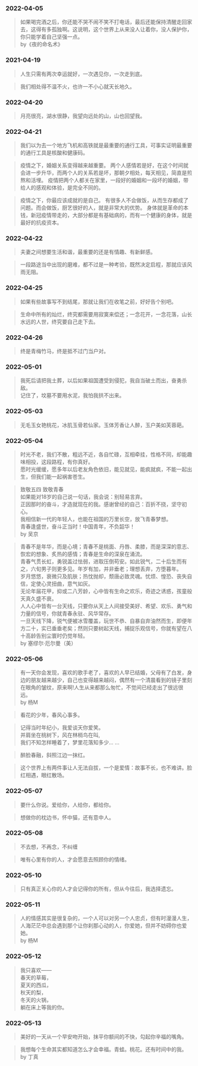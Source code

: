 ### 2022-04-05
>如果喝完酒之后，你还能不哭不闹不笑不打电话，最后还能保持清醒走回家去，这得有多孤独啊。这说明，这个世界上从来没人让着你，没人保护你，你只能学着自己坚强一点。  
>by《夜的命名术》

### 2021-04-19
>人生只需有两次幸运就好，一次遇见你，一次走到底。

>我们相处得不温不火，也许一不小心就天长地久。

### 2022-04-20
>月亮很亮，湖水很静，我望向远处的山，山也回望我。

### 2022-04-21
>我们以为去一个地方飞机和高铁就是最重要的通行工具，可事实证明最重要的通行工具是核酸和健康码。

>疫情之下，婚姻关系变得越来越重要。
>两个人感情若是好，在这个时间就会进一步升华，而两个人的关系若是坏，那朝夕相处，每天相见，简直是煎熬和活埋。
>疫情把两个人都关在家里，一段好的婚姻和一段坏的婚姻，带给人的感观和体验，是完全不同的。

>疫情之下，你最应该成就的是自己。
>有很多人不会做饭，从而生存都成了问题。而会做饭，厨艺很好的人，就是非常大的优势。
>身体就是革命的本钱，新冠疫情带走的，大部分都是有基础病的，而有一个健康的身体，就是最好的抗疫资本。

### 2022-04-22
>夫妻之间想要生活和谐，最重要的还是有情趣、有新鲜感。

>一段路途当中出现的磨难，都不过是一种考验，既然决定启程，那就应该风雨无阻。

### 2022-04-25
>如果有些故事写不到结尾，那就让我们在收笔之前，好好告个别吧。

>生命中所有的灿烂，终究都需要用寂寞来偿还；一念花开，一念花落，山长水远的人世，终究要自己走下去。

### 2022-04-26
>终是青梅竹马，终是抵不过门当户对。

### 2022-05-01
>我死后请把我土葬，以后如果祖国遭受到侵犯，我自当破土而出，奋勇杀敌。  
>记住了，坟墓不要用水泥，我怕我拱不出来。 

### 2022-05-03
>无毛玉女艳桃花，冰肌玉骨若仙家。玉体芳香让人醉，玉户美如芙蓉葩。

### 2022-05-04
>时光不老，我们不散，粗远不近，各自忙碌，互相牵挂，性格不同，却能趣味相投，这段路程，有你真好。  
>愿时光缓缓，愿多年以后老友角色依旧，能见就见，能疯就疯，不能一起出生，但我们能一起祸害苍生。

>致敬五四 致敬青春  
>如果能对18岁的自己说一句话，我会说：别轻易言弃。  
>正因那时的奋斗，才造就现在的我。感谢曾经的自己：百折不挠，坚守初心。  
>我相信新一代的年轻人，也能在祖国的万里长空，放飞青春梦想。  
>青春逢盛世，奋斗正当时！中国青年，不负韶华！  
>by 吴京

>青春不是年华，而是心境；青春不是桃面、丹唇、柔膝，而是深深的意志、恢宏的想象、炙热的感情；青春是生命的深泉在涌流。  
>青春气贯长虹，勇锐盖过怯弱，进取压倒苟安。如此锐气，二十后生而有之，六旬男子则更多见。年岁有加，并非垂老；理想丢弃，方堕暮年。  
>岁月悠悠，衰微只及肌肤；热忱抛却，颓唐必致灵魂。忧烦、惶恐、丧失自信，定使心灵扭曲，意气如灰。  
>无论年届花甲，抑或二八芳龄，心中皆有生命之欢乐，奇迹之诱惑，孩童般天真久盛不衰。  
>人人心中皆有一台天线，只要你从天上人间接受美好、希望、欢乐、勇气和力量的信号，你就青春永驻、风华常存。  
>一旦天线下降，锐气便被冰雪覆盖，玩世不恭、自暴自弃油然而生，即便年方二十，实已垂垂老矣；然则只要树起天线，捕捉乐观信号，你就有望在八十高龄告别尘寰时仍觉年轻。  
>by 塞缪尔·厄尔曼（美）

### 2022-05-06
>有一天你会发现，喜欢的歌手老了，喜欢的人早已结婚，父母有了白发，身边的朋友越来越少，自己也变得越来越闷，偶然有一个清晨看到的镜子里刻在眼角的皱纹，原来啊!人生从来都那么匆忙，不觉间已经走出了很远很远。  
>by 杨M

>看花的少年，春风心事多。  

>记得当时年纪小，我爱谈天你爱笑。  
>并肩坐在桃树下，风在林梢鸟在叫,  
>我们不知怎样睡着了，梦里花落知多少... ...  

>醉脸春融，斜照江边一抹红。  

>这个世界上有两件事让人无法自拔，一个是爱情：故事不长，也不难讲。脸红相遇，眼红散场。

### 2022-05-07
>要什么你说。爱给你，人给你，都给你。

>想做你的枕边书，怀中猫，还有意中人。

### 2022-05-08
>不去想，不再念，不纠缠

>唯有心里有你的人，才会愿意去照顾你的情绪。

### 2022-05-10
>只有真正关心你的人才会记得你的所有，但从今往后，我选择遗忘。

### 2022-05-11
>人的情感其实是很复杂的，一个人可以对另一个人忠贞，但有时漫漫人生，人海茫茫中总会遇到那个让你刹那心动的人，你爱她，但并不妨碍你也爱她。  
>by 杨M

### 2022-05-12
>我只喜欢——  
>  春天的草莓，  
>  夏天的西瓜，  
>  秋天的梨，  
>  冬天的火锅，  
>  躺在床上等我的你。

### 2022-05-13
>美好的一天从一个早安吻开始，抹平你额间的不快，勾起你辛福的嘴角。

>我想每个生命其实都知道怎么才会幸福。青蛙。桃花。还有时间中的我。  
>by 丁真
